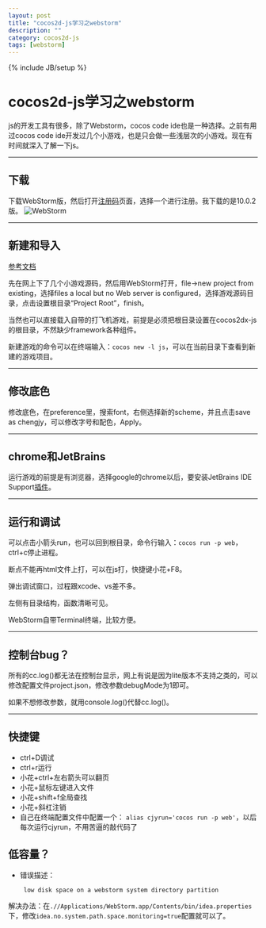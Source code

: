 ```yaml
---
layout: post
title: "cocos2d-js学习之webstorm"
description: ""
category: cocos2d-js
tags: [webstorm]
---
```

{% include JB/setup %}


cocos2d-js学习之webstorm
=====================

js的开发工具有很多，除了Webstorm，cocos code ide也是一种选择。之前有用过cocos code ide开发过几个小游戏，也是只会做一些浅层次的小游戏。现在有时间就深入了解一下js。

---

## 下载
下载WebStorm版，然后打开[注册码][ws]页面，选择一个进行注册。我下载的是10.0.2版。
![WebStorm][wsi]

---

## 新建和导入
[参考文档](http://cn.cocos2d-x.org/tutorial/show?id=1105)

先在网上下了几个小游戏源码，然后用WebStorm打开，file->new project from existing，选择files a local but no Web server is configured，选择游戏源码目录，点击设置根目录“Project Root”，finish。

当然也可以直接载入自带的打飞机游戏，前提是必须把根目录设置在cocos2dx-js的根目录，不然缺少framework各种组件。

新建游戏的命令可以在终端输入：```cocos new -l js```，可以在当前目录下查看到新建的游戏项目。

---

## 修改底色
修改底色，在preference里，搜索font，右侧选择新的scheme，并且点击save as chengjy，可以修改字号和配色，Apply。

---

## chrome和JetBrains
运行游戏的前提是有浏览器，选择google的chrome以后，要安装JetBrains IDE Support[插件][jb]。

---

## 运行和调试
可以点击小箭头run，也可以回到根目录，命令行输入：```cocos run -p web```，ctrl+c停止进程。

断点不能再html文件上打，可以在js打，快捷键小花+F8。

弹出调试窗口，过程跟xcode、vs差不多。

左侧有目录结构，函数清晰可见。

WebStorm自带Terminal终端，比较方便。

---

## 控制台bug？
所有的cc.log()都无法在控制台显示，网上有说是因为lite版本不支持之类的，可以修改配置文件project.json，修改参数debugMode为1即可。

如果不想修改参数，就用console.log()代替cc.log()。

---

## 快捷键
 - ctrl+D调试
 - ctrl+r运行
 - 小花+ctrl+左右箭头可以翻页
 - 小花+鼠标左键进入文件
 - 小花+shift+f全局查找
 - 小花+斜杠注销
 - 自己在终端配置文件中配置一个：
```alias cjyrun='cocos run -p web'```，以后每次运行cjyrun，不用苦逼的敲代码了

## 低容量？

 - 错误描述：

		low disk space on a webstorm system directory partition


解决办法：在`.//Applications/WebStorm.app/Contents/bin/idea.properties`
下，修改`idea.no.system.path.space.monitoring=true`配置就可以了。

[ws]:http://www.uzzf.com/soft/95516.
[jb]:https://chrome.google.com/webstore/detail/jetbrains-ide-support/hmhgeddbohgjknpmjagkdomcpobmllji
[wsi]:http://www.lupaworld.com/data/attachment/portal/201502/06/165818ziopi1hmsmxaopo5.png "Webstorm logo"


























